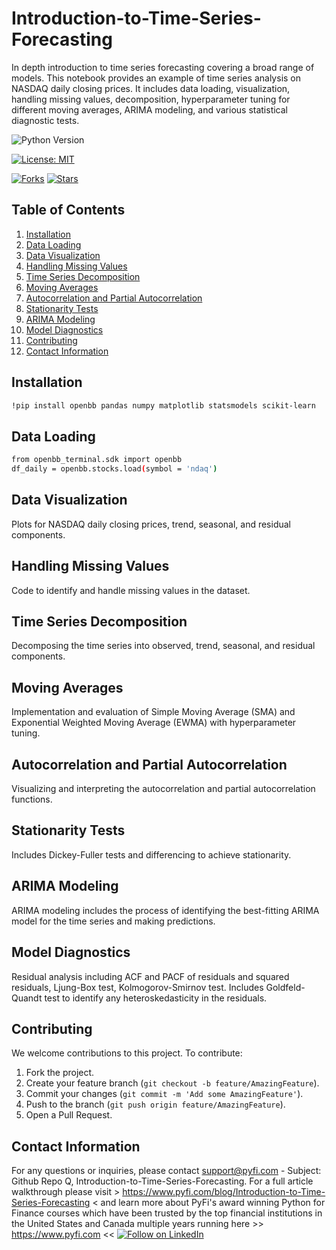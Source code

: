 # Introduction-to-Time-Series-Forecasting
In depth introduction to time series forecasting covering a broad range of models.
This notebook provides an example of time series analysis on NASDAQ daily closing prices. It includes data loading, visualization, handling missing values, decomposition, hyperparameter tuning for different moving averages, ARIMA modeling, and various statistical diagnostic tests.

![Python Version](https://img.shields.io/badge/Python-3.6%2B-blue)

[![License: MIT](https://img.shields.io/badge/License-MIT-yellow.svg)](https://opensource.org/licenses/MIT)

[![Forks](https://img.shields.io/github/forks/Py-Fi-nance/Introduction-to-Time-Series-Forecasting)](https://github.com/Py-Fi-nance/Introduction-to-Time-Series-Forecasting/network)
[![Stars](https://img.shields.io/github/stars/Py-Fi-nance/Introduction-to-Time-Series-Forecasting)](https://github.com/Py-Fi-nance/Introduction-to-Time-Series-Forecasting/stargazers)


## Table of Contents
1. [Installation](#installation)
2. [Data Loading](#data-loading)
3. [Data Visualization](#data-visualization)
4. [Handling Missing Values](#handling-missing-values)
5. [Time Series Decomposition](#time-series-decomposition)
6. [Moving Averages](#moving-averages)
7. [Autocorrelation and Partial Autocorrelation](#autocorrelation-and-partial-autocorrelation)
8. [Stationarity Tests](#stationarity-tests)
9. [ARIMA Modeling](#arima-modeling)
10. [Model Diagnostics](#model-diagnostics)
11. [Contributing](#contributing)
12. [Contact Information](#contact-information)


## Installation <a name="installation"></a>
```bash
!pip install openbb pandas numpy matplotlib statsmodels scikit-learn
```
##  Data Loading <a name="data-loading"></a>
```bash
from openbb_terminal.sdk import openbb
df_daily = openbb.stocks.load(symbol = 'ndaq')
```
## Data Visualization <a name="data-visualization"></a>
Plots for NASDAQ daily closing prices, trend, seasonal, and residual components.

##  Handling Missing Values <a name="handling-missing-values"></a>
Code to identify and handle missing values in the dataset.

##  Time Series Decomposition <a name="time-series-decomposition"></a>
Decomposing the time series into observed, trend, seasonal, and residual components.

##  Moving Averages <a name="moving-averages"></a>
Implementation and evaluation of Simple Moving Average (SMA) and Exponential Weighted Moving Average (EWMA) with hyperparameter tuning.

##  Autocorrelation and Partial Autocorrelation <a name="autocorrelation-and-partial-autocorrelation"></a>
Visualizing and interpreting the autocorrelation and partial autocorrelation functions.

##  Stationarity Tests <a name="stationarity-tests"></a>
Includes Dickey-Fuller tests and differencing to achieve stationarity.

##  ARIMA Modeling <a name="arima-modeling"></a>
ARIMA modeling includes the process of identifying the best-fitting ARIMA model for the time series and making predictions.

##  Model Diagnostics <a name="model-diagnostics"></a>
Residual analysis including ACF and PACF of residuals and squared residuals, Ljung-Box test, Kolmogorov-Smirnov test. Includes Goldfeld-Quandt test to identify any heteroskedasticity in the residuals.

## Contributing <a name="contributing"></a>
We welcome contributions to this project. To contribute:

1. Fork the project.
2. Create your feature branch (`git checkout -b feature/AmazingFeature`).
3. Commit your changes (`git commit -m 'Add some AmazingFeature'`).
4. Push to the branch (`git push origin feature/AmazingFeature`).
5. Open a Pull Request.


## Contact Information <a name="contact-information"></a>
For any questions or inquiries, please contact support@pyfi.com - Subject: Github Repo Q, Introduction-to-Time-Series-Forecasting.
For a full article walkthrough please visit > https://www.pyfi.com/blog/Introduction-to-Time-Series-Forecasting < and learn more about PyFi's award winning Python for Finance courses which have been trusted by the top financial institutions in the United States and Canada multiple years running here >> https://www.pyfi.com <<
[![Follow on LinkedIn](https://img.shields.io/badge/Follow%20on-LinkedIn-blue?style=social&logo=linkedin)](https://www.linkedin.com/company/pyfi/)
